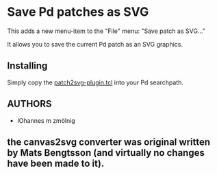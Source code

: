 Save Pd patches as SVG
===

This adds a new menu-item to the "File" menu: "Save patch as SVG..."

It allows you to save the current Pd patch as an SVG graphics.

## Installing
Simply copy the [patch2svg-plugin.tcl](https://git.iem.at/pd-gui/patch2svg-plugin/raw/master/patch2svg-plugin.tcl)
into your Pd searchpath.

## AUTHORS

- IOhannes m zmölnig

the canvas2svg converter was original written by Mats Bengtsson
(and virtually no changes have been made to it).
- 
